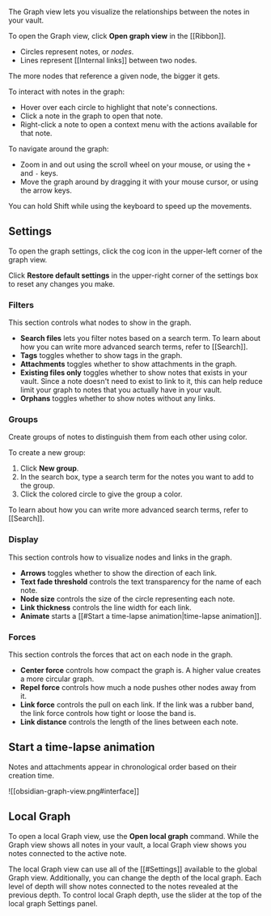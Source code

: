 The Graph view lets you visualize the relationships between the notes in your vault.

To open the Graph view, click **Open graph view** in the [[Ribbon]].

- Circles represent notes, or _nodes_.
- Lines represent [[Internal links]] between two nodes.

The more nodes that reference a given node, the bigger it gets.

To interact with notes in the graph:

- Hover over each circle to highlight that note's connections.
- Click a note in the graph to open that note.
- Right-click a note to open a context menu with the actions available for that note.

To navigate around the graph:

- Zoom in and out using the scroll wheel on your mouse, or using the `+` and `-` keys.
- Move the graph around by dragging it with your mouse cursor, or using the arrow keys.

You can hold Shift while using the keyboard to speed up the movements.

## Settings

To open the graph settings, click the cog icon in the upper-left corner of the graph view.

Click **Restore default settings** in the upper-right corner of the settings box to reset any changes you make.

### Filters

This section controls what nodes to show in the graph.

- **Search files** lets you filter notes based on a search term. To learn about how you can write more advanced search terms, refer to [[Search]].
- **Tags** toggles whether to show tags in the graph.
- **Attachments** toggles whether to show attachments in the graph.
- **Existing files only** toggles whether to show notes that exists in your vault. Since a note doesn't need to exist to link to it, this can help reduce limit your graph to notes that you actually have in your vault.
- **Orphans** toggles whether to show notes without any links.

### Groups

Create groups of notes to distinguish them from each other using color.

To create a new group:

1. Click **New group**.
2. In the search box, type a search term for the notes you want to add to the group.
3. Click the colored circle to give the group a color.

To learn about how you can write more advanced search terms, refer to [[Search]].

### Display

This section controls how to visualize nodes and links in the graph.

- **Arrows** toggles whether to show the direction of each link.
- **Text fade threshold** controls the text transparency for the name of each note.
- **Node size** controls the size of the circle representing each note.
- **Link thickness** controls the line width for each link.
- **Animate** starts a [[#Start a time-lapse animation|time-lapse animation]].

### Forces

This section controls the forces that act on each node in the graph.

- **Center force** controls how compact the graph is. A higher value creates a more circular graph.
- **Repel force** controls how much a node pushes other nodes away from it.
- **Link force** controls the pull on each link. If the link was a rubber band, the link force controls how tight or loose the band is.
- **Link distance** controls the length of the lines between each note.

## Start a time-lapse animation

Notes and attachments appear in chronological order based on their creation time.

![[obsidian-graph-view.png#interface]]

## Local Graph

To open a local Graph view, use the **Open local graph** command. While the Graph view shows all notes in your vault, a local Graph view shows you notes connected to the active note.

The local Graph view can use all of the [[#Settings]] available to the global Graph view. Additionally, you can change the depth of the local graph. Each level of depth will show notes connected to the notes revealed at the previous depth. To control local Graph depth, use the slider at the top of the local graph Settings panel.

